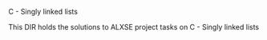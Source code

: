 C - Singly linked lists

This DIR  holds the solutions to ALXSE project tasks on C - Singly linked lists
